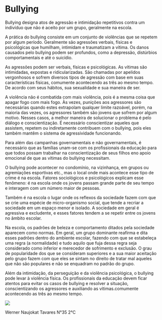# Bullying
Bullying designa atos de agressão e intimidação repetitivos contra um indivíduo que não é aceito por um grupo, geralmente na escola.

A prática do bullying consiste em um conjunto de violências que se repetem por algum período. Geralmente são agressões verbais, físicas e psicológicas que humilham, intimidam e traumatizam a vítima. Os danos causados pelo bullying podem ser profundos, como a depressão, distúrbios comportamentais e até o suicídio.


As agressões podem ser verbais, físicas e psicológicas. As vítimas são intimidadas, expostas e ridicularizadas. São chamadas por apelidos vergonhosos e sofrem diversos tipos de agressão com base em suas características físicas, comumente acontecendo as três ao mesmo tempo. De acordo com seus hábitos, sua sexualidade e sua maneira de ser.


A violência não é combatida com mais violência, pois é a mesma coisa que apagar fogo com mais fogo. Às vezes, punições aos agressores são necessárias quando estes extrapolam qualquer limite razoável, porém, na maioria das vezes, os agressores também são jovens que sofrem por algum motivo. Nesses casos, a melhor maneira de solucionar o problema é pelo diálogo e conscientização. É necessário conscientizar aqueles que assistem, repetem ou indiretamente contribuem com o bullying, pois eles também mantêm o sistema de agressividade funcionando.

Para além das campanhas governamentais e não governamentais, é necessário que as famílias unam-se com os profissionais da educação para que todos possam trabalhar na conscientização de seus filhos eno apoio emocional de que as vítimas do bullying necessitam.


O bullying pode acontecer no condomínio, na vizinhança, em grupos ou agremiações esportivas etc., mas o local onde mais acontece esse tipo de crime é na escola. Fatores sociológicos e psicológicos explicam esse fenômeno: é na escola onde os jovens passam grande parte de seu tempo e interagem com um número maior de pessoas.

Também é na escola o lugar onde os reflexos da sociedade fazem com que se crie uma espécie de micro-organismo social, que tende a recriar a sociedade em um espaço menor e isolado. A sociedade em geral é agressiva e excludente, e esses fatores tendem a se repetir entre os jovens no âmbito escolar.

Na escola, os padrões de beleza e comportamento ditados pela sociedade aparecem como normas. Em geral, um grupo dominante reafirma e dita esses padrões dentro do ambiente escolar, fazendo com que se estabeleça uma regra (a normalidade) e tudo aquilo que fuja dessa regra seja considerado como inferior e merecedor de sofrimento e exclusão. O grau de popularidade dos que se consideram superiores e a sua maior aceitação pelo grupo fazem com que eles se sintam no direito de tratar mal aqueles que não são populares e não se enquadram no padrão do grupo.

Além da intimidação, da perseguição e da violência psicológica, o bullying pode levar à violência física. Os profissionais da educação devem ficar atentos para evitar os casos de bullying e resolver a situação, conscientizando os agressores e auxiliando as vítimas.comumente acontecendo as três ao mesmo tempo.


![](https://s5.static.brasilescola.uol.com.br/img/2019/09/isolamento-social.jpg)




Werner Naujokat Tavares      N°35      2°C 
